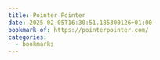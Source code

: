 ```yaml
---
title: Pointer Pointer
date: 2025-02-05T16:30:51.185300126+01:00
bookmark-of: https://pointerpointer.com/
categories:
  - bookmarks
---
```

